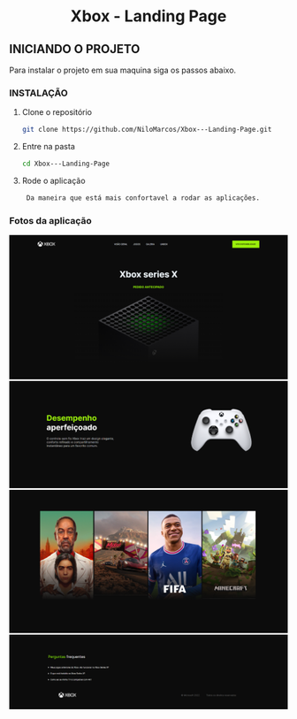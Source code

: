   <h1 align="center">Xbox - Landing Page</h1>

<!-- Getting Started -->
## INICIANDO O PROJETO

Para instalar o projeto em sua maquina siga os passos abaixo.

### INSTALAÇÃO

1. Clone o repositório

   ```sh
   git clone https://github.com/NiloMarcos/Xbox---Landing-Page.git
   ```

2. Entre na pasta

   ```sh
   cd Xbox---Landing-Page
   ```
  
4. Rode o aplicação

   ```sh
    Da maneira que está mais confortavel a rodar as aplicações. 
   ```

### Fotos da aplicação

<section align="center">
  <img src="img/1.png">
  <img src="img/2.png">
  <img src="img/3.png">
  <img src="img/4.png">
</section>
